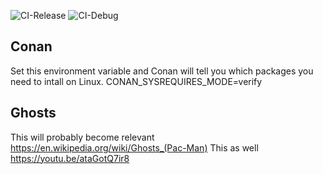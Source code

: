 ![CI-Release](https://github.com/patricia-gallardo/pacman/workflows/CI-Release/badge.svg)
![CI-Debug](https://github.com/patricia-gallardo/pacman/workflows/CI-Debug/badge.svg)
## Conan

Set this environment variable and Conan will tell you which packages you need to
intall on Linux.
CONAN_SYSREQUIRES_MODE=verify

## Ghosts
This will probably become relevant https://en.wikipedia.org/wiki/Ghosts_(Pac-Man)
This as well https://youtu.be/ataGotQ7ir8
